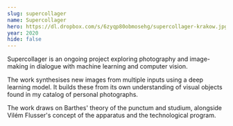 ```yaml
---
slug: supercollager
name: Supercollager
hero: https://dl.dropbox.com/s/6zyqp80obmosehg/supercollager-krakow.jpg
year: 2020
hide: false
---
```


Supercollager is an ongoing project exploring photography and image-making in dialogue with machine learning and computer vision.

The work synthesises new images from multiple inputs using a deep learning model. It builds these from its own understanding of visual objects found in my catalog of personal photographs.

The work draws on Barthes' theory of the punctum and studium, alongside Vilém Flusser's concept of the apparatus and the technological program.
